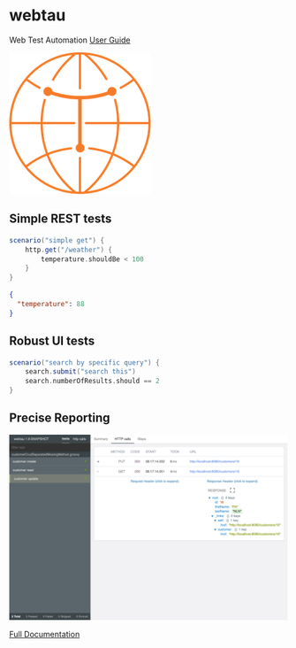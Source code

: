 # webtau

Web Test Automation [User Guide](https://opensource.twosigma.com/webtau/guide/)

![logo](webtau-docs/webtau/webtau-logo.png)

## Simple REST tests

```groovy
scenario("simple get") {
    http.get("/weather") {
        temperature.shouldBe < 100
    }
}
```
```json
{
  "temperature": 88
}
```

## Robust UI tests

```groovy
scenario("search by specific query") {
    search.submit("search this")
    search.numberOfResults.should == 2
}
```

## Precise Reporting

![report-image](webtau-report-testing/src/test/groovy/doc-artifacts/reports/report-http-calls.png)

[Full Documentation](https://opensource.twosigma.com/webtau/guide/)
